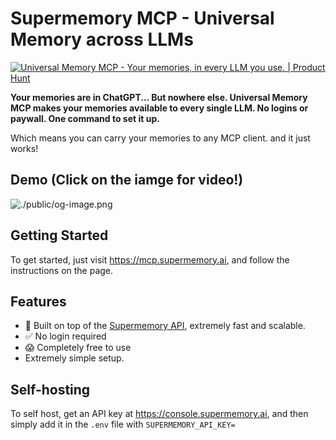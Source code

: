 # Supermemory MCP - Universal Memory across LLMs

[![Universal Memory MCP - Your memories, in every LLM you use. | Product Hunt](https://api.producthunt.com/widgets/embed-image/v1/top-post-badge.svg?post_id=954861&theme=neutral&period=daily&t=1749339045428)](https://www.producthunt.com/products/supermemory?embed=true&utm_source=badge-top-post-badge&utm_medium=badge&utm_source=badge-universal-memory-mcp)

**Your memories are in ChatGPT... But nowhere else. Universal Memory MCP makes your memories available to every single LLM. No logins or paywall. One command to set it up.**

Which means you can carry your memories to any MCP client. and it just works!

## Demo (Click on the iamge for video!)

![./public/og-image.png](https://youtu.be/ST6BR3vT5Xw)

## Getting Started

To get started, just visit https://mcp.supermemory.ai, and follow the instructions on the page.

## Features 
- 🚀 Built on top of the [Supermemory API](https://supermemory.ai), extremely fast and scalable.
- ✅ No login required
- 😱 Completely free to use
- Extremely simple setup.

## Self-hosting

To self host, get an API key at https://console.supermemory.ai, and then simply add it in the `.env` file with `SUPERMEMORY_API_KEY=`

